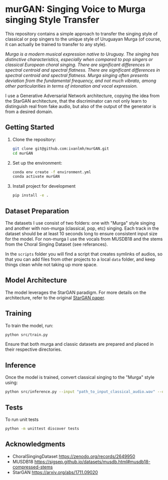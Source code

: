 # murGAN: Singing Voice to Murga singing Style Transfer

This repository contains a simple approach to transfer the singing style of classical or pop singers to the unique style of Uruguayan Murga (of course, it can actually be trained to transfer to any style).

*Murga is a modern musical expression native to Uruguay. The singing has distinctive characteristics, especially when compared to pop singers or classical European choral singing. There are significant differences in spectral centroid and spectral flatness. There are significant differences in spectral centroid and spectral flatness. Murga singing often presents deviation from the fundamental frequency, and not much vibrato, among other particularities in terms of intonation and vocal expression.*

I use a Generative Adversarial Network architecture, copying the idea from the StarGAN architecture, that the discriminator can not only learn to distinguish real from fake audio, but also of the output of the generator is from a desired domain.


## Getting Started

1. Clone the repository:
    ```bash
    git clone git@github.com:ivanlmh/murGAN.git
    cd murGAN
    ```

2. Set up the environment:
    ```bash
    conda env create -f environment.yml
    conda activate murGAN
    ```

3. Install project for development
    ```bash
    pip install -e .
    ```

## Dataset Preparation

The datasets I use consist of two folders: one with "Murga" style singing and another with non-murga (classical, pop, etc) singing. Each track in the dataset should be at least 10 seconds long to ensure consistent input size for the model. For non-murga I use the vocals from MUSDB18 and the stems from the Choral Singing Dataset (see referances).

In the ```scripts``` folder you will find a script that creates symlinks of audios, so that you can add files from other projects to a local ```data``` folder, and keep things clean while not taking up more space.

## Model Architecture

The model leverages the StarGAN paradigm. For more details on the architecture, refer to the original [StarGAN paper](https://arxiv.org/abs/1711.09020).

## Training

To train the model, run:

```bash
python src/train.py
```

Ensure that both murga and classic datasets are prepared and placed in their respective directories.

## Inference

Once the model is trained, convert classical singing to the "Murga" style using:

```bash
python src/inference.py --input "path_to_input_classical_audio.wav" --output "path_to_output_murga_audio.wav"
```

## Tests
To run unit tests

```bash
python -m unittest discover tests
```

## Acknowledgments

- ChoralSingingDataset https://zenodo.org/records/2649950
- MUSDB18 https://sigsep.github.io/datasets/musdb.html#musdb18-compressed-stems
- StarGAN https://arxiv.org/abs/1711.09020